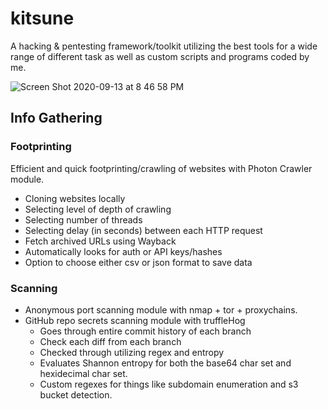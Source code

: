 # kitsune
A hacking & pentesting framework/toolkit utilizing the best tools for a wide range of different task as well as custom scripts and programs coded by me.

![Screen Shot 2020-09-13 at 8 46 58 PM](https://user-images.githubusercontent.com/71098497/93033036-7619ef00-f602-11ea-99da-46baf7c34ac4.png)



## Info Gathering

### Footprinting
Efficient and quick footprinting/crawling of websites with Photon Crawler module. 
- Cloning websites locally
- Selecting level of depth of crawling
- Selecting number of threads
- Selecting delay (in seconds) between each HTTP request
- Fetch archived URLs using Wayback
- Automatically looks for auth or API keys/hashes
- Option to choose either csv or json format to save data

### **Scanning**
- Anonymous port scanning module with nmap + tor + proxychains.
- GitHub repo secrets scanning module with truffleHog
  - Goes through entire commit history of each branch
  - Check each diff from each branch
  - Checked through utilizing regex and entropy
  - Evaluates Shannon entropy for both the base64 char set and hexidecimal char set.
  - Custom regexes for things like subdomain enumeration and s3 bucket detection. 

